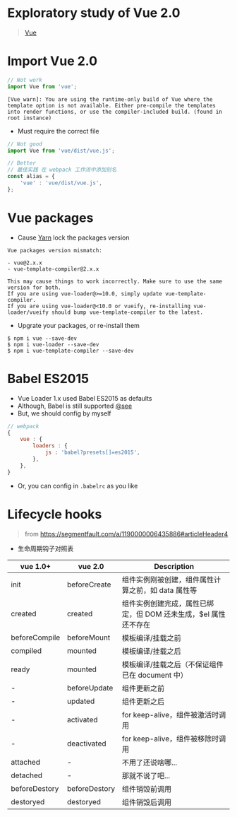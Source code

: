 # Exploratory study of Vue 2.0
> [Vue](https://vuejs.org/)

# Import Vue 2.0

```js
// Not work
import Vue from 'vue';
```

```
[Vue warn]: You are using the runtime-only build of Vue where the template option is not available. Either pre-compile the templates into render functions, or use the compiler-included build. (found in root instance)
```

* Must require the correct file

```js
// Not good
import Vue from 'vue/dist/vue.js';

// Better
// 最佳实践 在 webpack 工作流中添加别名
const alias = {
    'vue' : 'vue/dist/vue.js',
};
```

# Vue packages

* Cause [Yarn](https://yarnpkg.com/) lock the packages version

```
Vue packages version mismatch:

- vue@2.x.x
- vue-template-compiler@2.x.x

This may cause things to work incorrectly. Make sure to use the same version for both.
If you are using vue-loader@>=10.0, simply update vue-template-compiler.
If you are using vue-loader@<10.0 or vueify, re-installing vue-loader/vueify should bump vue-template-compiler to the latest.
```

* Upgrate your packages, or re-install them

```
$ npm i vue --save-dev
$ npm i vue-loader --save-dev
$ npm i vue-template-compiler --save-dev
```

# Babel ES2015

* Vue Loader 1.x used Babel ES2015 as defaults
* Although, Babel is still supported [@see](https://github.com/vuejs/vue-loader/blob/70ca3ff64c1ae69bb4b93a142e937fccd2f06c89/lib/loader.js#L62)
* But, we should config by myself

```js
// webpack
{
    vue : {
        loaders : {
            js : 'babel?presets[]=es2015',
        },
    },
}
```

* Or, you can config in `.babelrc` as you like

# Lifecycle hooks
> from https://segmentfault.com/a/1190000006435886#articleHeader4

* 生命周期钩子对照表

| vue 1.0+ | vue 2.0 | Description |
| - | - | - |
| init | beforeCreate | 组件实例刚被创建，组件属性计算之前，如 data 属性等 |
| created | created | 组件实例创建完成，属性已绑定，但 DOM 还未生成，$el 属性还不存在 |
| beforeCompile | beforeMount | 模板编译/挂载之前 |
| compiled | mounted | 模板编译/挂载之后 |
| ready | mounted | 模板编译/挂载之后（不保证组件已在 document 中） |
| - | beforeUpdate | 组件更新之前 |
| - | updated | 组件更新之后 |
| - | activated | for keep-alive，组件被激活时调用 |
| - | deactivated | for keep-alive，组件被移除时调用 |
| attached | - | 不用了还说啥哪... |
| detached | - | 那就不说了吧... |
| beforeDestory | beforeDestory | 组件销毁前调用 |
| destoryed | destoryed | 组件销毁后调用 |
